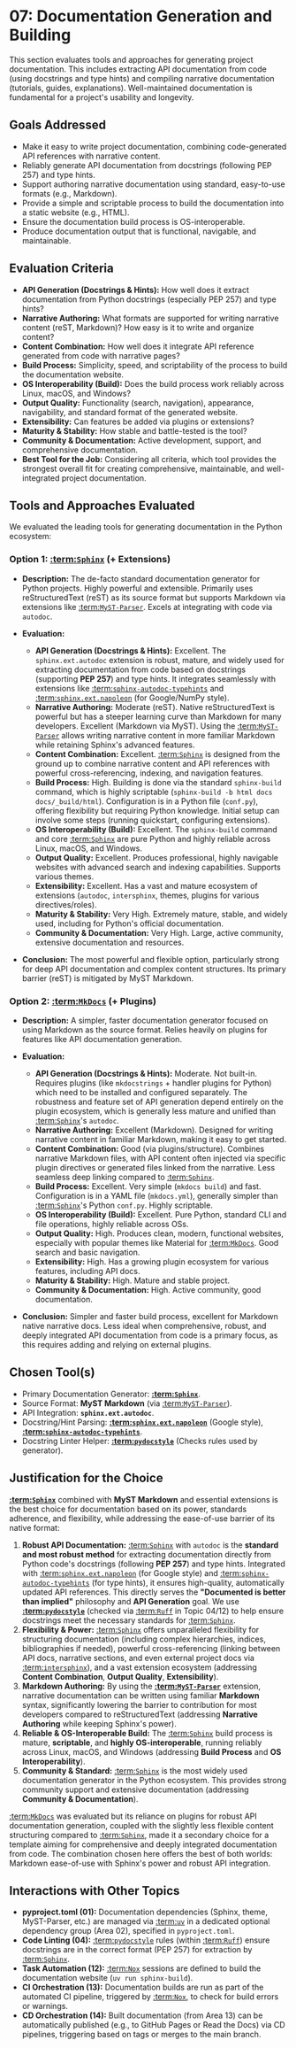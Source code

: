 # 07: Documentation Generation and Building

This section evaluates tools and approaches for generating project documentation. This includes extracting API documentation from code (using docstrings and type hints) and compiling narrative documentation (tutorials, guides, explanations). Well-maintained documentation is fundamental for a project's usability and longevity.

## Goals Addressed

*   Make it easy to write project documentation, combining code-generated API references with narrative content.
*   Reliably generate API documentation from docstrings (following PEP 257) and type hints.
*   Support authoring narrative documentation using standard, easy-to-use formats (e.g., Markdown).
*   Provide a simple and scriptable process to build the documentation into a static website (e.g., HTML).
*   Ensure the documentation build process is OS-interoperable.
*   Produce documentation output that is functional, navigable, and maintainable.

## Evaluation Criteria

*   **API Generation (Docstrings & Hints):** How well does it extract documentation from Python docstrings (especially PEP 257) and type hints?
*   **Narrative Authoring:** What formats are supported for writing narrative content (reST, Markdown)? How easy is it to write and organize content?
*   **Content Combination:** How well does it integrate API reference generated from code with narrative pages?
*   **Build Process:** Simplicity, speed, and scriptability of the process to build the documentation website.
*   **OS Interoperability (Build):** Does the build process work reliably across Linux, macOS, and Windows?
*   **Output Quality:** Functionality (search, navigation), appearance, navigability, and standard format of the generated website.
*   **Extensibility:** Can features be added via plugins or extensions?
*   **Maturity & Stability:** How stable and battle-tested is the tool?
*   **Community & Documentation:** Active development, support, and comprehensive documentation.
*   **Best Tool for the Job:** Considering all criteria, which tool provides the strongest overall fit for creating comprehensive, maintainable, and well-integrated project documentation.

## Tools and Approaches Evaluated

We evaluated the leading tools for generating documentation in the Python ecosystem:

### Option 1: [:term:`Sphinx`](sphinx-documentation) (+ Extensions)

*   **Description:** The de-facto standard documentation generator for Python projects. Highly powerful and extensible. Primarily uses reStructuredText (reST) as its source format but supports Markdown via extensions like [:term:`MyST-Parser`](myst-parser-documentation). Excels at integrating with code via `autodoc`.
*   **Evaluation:**
    *   **API Generation (Docstrings & Hints):** Excellent. The `sphinx.ext.autodoc` extension is robust, mature, and widely used for extracting documentation from code based on docstrings (supporting **PEP 257**) and type hints. It integrates seamlessly with extensions like [:term:`sphinx-autodoc-typehints`](sphinxautodoctypehints-documentation) and [:term:`sphinx.ext.napoleon`](python:sphinx.ext.napoleon) (for Google/NumPy style).
    *   **Narrative Authoring:** Moderate (reST). Native reStructuredText is powerful but has a steeper learning curve than Markdown for many developers. Excellent (Markdown via MyST). Using the [:term:`MyST-Parser`](myst-parser-documentation) allows writing narrative content in more familiar Markdown while retaining Sphinx's advanced features.
    *   **Content Combination:** Excellent. [:term:`Sphinx`](sphinx-documentation) is designed from the ground up to combine narrative content and API references with powerful cross-referencing, indexing, and navigation features.
    *   **Build Process:** High. Building is done via the standard `sphinx-build` command, which is highly scriptable (`sphinx-build -b html docs docs/_build/html`). Configuration is in a Python file (`conf.py`), offering flexibility but requiring Python knowledge. Initial setup can involve some steps (running quickstart, configuring extensions).
    *   **OS Interoperability (Build):** Excellent. The `sphinx-build` command and core [:term:`Sphinx`](sphinx-documentation) are pure Python and highly reliable across Linux, macOS, and Windows.
    *   **Output Quality:** Excellent. Produces professional, highly navigable websites with advanced search and indexing capabilities. Supports various themes.
    *   **Extensibility:** Excellent. Has a vast and mature ecosystem of extensions (`autodoc`, `intersphinx`, themes, plugins for various directives/roles).
    *   **Maturity & Stability:** Very High. Extremely mature, stable, and widely used, including for Python's official documentation.
    *   **Community & Documentation:** Very High. Large, active community, extensive documentation and resources.

*   **Conclusion:** The most powerful and flexible option, particularly strong for deep API documentation and complex content structures. Its primary barrier (reST) is mitigated by MyST Markdown.

### Option 2: [:term:`MkDocs`](mkdocs-documentation) (+ Plugins)

*   **Description:** A simpler, faster documentation generator focused on using Markdown as the source format. Relies heavily on plugins for features like API documentation generation.
*   **Evaluation:**
    *   **API Generation (Docstrings & Hints):** Moderate. Not built-in. Requires plugins (like `mkdocstrings` + handler plugins for Python) which need to be installed and configured separately. The robustness and feature set of API generation depend entirely on the plugin ecosystem, which is generally less mature and unified than [:term:`Sphinx`](sphinx-documentation)'s `autodoc`.
    *   **Narrative Authoring:** Excellent (Markdown). Designed for writing narrative content in familiar Markdown, making it easy to get started.
    *   **Content Combination:** Good (via plugins/structure). Combines narrative Markdown files, with API content often injected via specific plugin directives or generated files linked from the narrative. Less seamless deep linking compared to [:term:`Sphinx`](sphinx-documentation).
    *   **Build Process:** Excellent. Very simple (`mkdocs build`) and fast. Configuration is in a YAML file (`mkdocs.yml`), generally simpler than [:term:`Sphinx`](sphinx-documentation)'s Python `conf.py`. Highly scriptable.
    *   **OS Interoperability (Build):** Excellent. Pure Python, standard CLI and file operations, highly reliable across OSs.
    *   **Output Quality:** High. Produces clean, modern, functional websites, especially with popular themes like Material for [:term:`MkDocs`](mkdocs-documentation). Good search and basic navigation.
    *   **Extensibility:** High. Has a growing plugin ecosystem for various features, including API docs.
    *   **Maturity & Stability:** High. Mature and stable project.
    *   **Community & Documentation:** High. Active community, good documentation.

*   **Conclusion:** Simpler and faster build process, excellent for Markdown native narrative docs. Less ideal when comprehensive, robust, and deeply integrated API documentation from code is a primary focus, as this requires adding and relying on external plugins.

## Chosen Tool(s)

*   Primary Documentation Generator: **[:term:`Sphinx`](sphinx-documentation)**.
*   Source Format: **MyST Markdown** (via [:term:`MyST-Parser`](myst-parser-documentation)).
*   API Integration: **`sphinx.ext.autodoc`**.
*   Docstring/Hint Parsing: **[:term:`sphinx.ext.napoleon`](python:sphinx.ext.napoleon)** (Google style), **[:term:`sphinx-autodoc-typehints`](sphinxautodoctypehints-documentation)**.
*   Docstring Linter Helper: **[:term:`pydocstyle`](pydocstyle-documentation)** (Checks rules used by generator).

## Justification for the Choice

**[:term:`Sphinx`](sphinx-documentation)** combined with **MyST Markdown** and essential extensions is the best choice for documentation based on its power, standards adherence, and flexibility, while addressing the ease-of-use barrier of its native format:

1.  **Robust API Documentation:** [:term:`Sphinx`](sphinx-documentation) with `autodoc` is the **standard and most robust method** for extracting documentation directly from Python code's docstrings (following **PEP 257**) and type hints. Integrated with [:term:`sphinx.ext.napoleon`](python:sphinx.ext.napoleon) (for Google style) and [:term:`sphinx-autodoc-typehints`](sphinxautodoctypehints-documentation) (for type hints), it ensures high-quality, automatically updated API references. This directly serves the **"Documented is better than implied"** philosophy and **API Generation** goal. We use **[:term:`pydocstyle`](pydocstyle-documentation)** (checked via [:term:`Ruff`](ruff-documentation) in Topic 04/12) to help ensure docstrings meet the necessary standards for [:term:`Sphinx`](sphinx-documentation).
2.  **Flexibility & Power:** [:term:`Sphinx`](sphinx-documentation) offers unparalleled flexibility for structuring documentation (including complex hierarchies, indices, bibliographies if needed), powerful cross-referencing (linking between API docs, narrative sections, and even external project docs via [:term:`intersphinx`](sphinx-documentation)), and a vast extension ecosystem (addressing **Content Combination**, **Output Quality**, **Extensibility**).
3.  **Markdown Authoring:** By using the **[:term:`MyST-Parser`](myst-parser-documentation)** extension, narrative documentation can be written using familiar **Markdown** syntax, significantly lowering the barrier to contribution for most developers compared to reStructuredText (addressing **Narrative Authoring** while keeping Sphinx's power).
4.  **Reliable & OS-Interoperable Build:** The [:term:`Sphinx`](sphinx-documentation) build process is mature, **scriptable**, and **highly OS-interoperable**, running reliably across Linux, macOS, and Windows (addressing **Build Process** and **OS Interoperability**).
5.  **Community & Standard:** [:term:`Sphinx`](sphinx-documentation) is the most widely used documentation generator in the Python ecosystem. This provides strong community support and extensive documentation (addressing **Community & Documentation**).

[:term:`MkDocs`](mkdocs-documentation) was evaluated but its reliance on plugins for robust API documentation generation, coupled with the slightly less flexible content structuring compared to [:term:`Sphinx`](sphinx-documentation), made it a secondary choice for a template aiming for comprehensive and deeply integrated documentation from code. The combination chosen here offers the best of both worlds: Markdown ease-of-use with Sphinx's power and robust API integration.

## Interactions with Other Topics

*   **pyproject.toml (01):** Documentation dependencies (Sphinx, theme, MyST-Parser, etc.) are managed via [:term:`uv`](uv-documentation) in a dedicated optional dependency group (Area 02), specified in `pyproject.toml`.
*   **Code Linting (04):** [:term:`pydocstyle`](pydocstyle-documentation) rules (within [:term:`Ruff`](ruff-documentation)) ensure docstrings are in the correct format (PEP 257) for extraction by [:term:`Sphinx`](sphinx-documentation).
*   **Task Automation (12):** [:term:`Nox`](nox-documentation) sessions are defined to build the documentation website (`uv run sphinx-build`).
*   **CI Orchestration (13):** Documentation builds are run as part of the automated CI pipeline, triggered by [:term:`Nox`](nox-documentation), to check for build errors or warnings.
*   **CD Orchestration (14):** Built documentation (from Area 13) can be automatically published (e.g., to GitHub Pages or Read the Docs) via CD pipelines, triggering based on tags or merges to the main branch.
